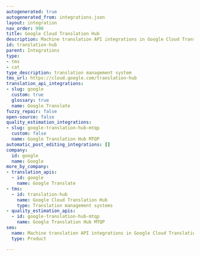 ```yaml
---
autogenerated: true
autogenerated_from: integrations.json
layout: integration
nav_order: 998
title: Google Cloud Translation Hub
description: Machine translation API integrations in Google Cloud Translation Hub
id: translation-hub
parent: Integrations
type:
- tms
- cat
type_description: translation management system
tms_url: https://cloud.google.com/translation-hub
translation_api_integrations:
- slug: google
  custom: true
  glossary: true
  name: Google Translate
fuzzy_repair: false
open-source: false
quality_estimation_integrations:
- slug: google-translation-hub-mtqp
  custom: false
  name: Google Translation Hub MTQP
automatic_post_editing_integrations: []
company:
  id: google
  name: Google
more_by_company:
- translation_apis:
  - id: google
    name: Google Translate
- tms:
  - id: translation-hub
    name: Google Cloud Translation Hub
    type: Translation management systems
- quality_estimation_apis:
  - id: google-translation-hub-mtqp
    name: Google Translation Hub MTQP
seo:
  name: Machine translation API integrations in Google Cloud Translation Hub
  type: Product

---
```


